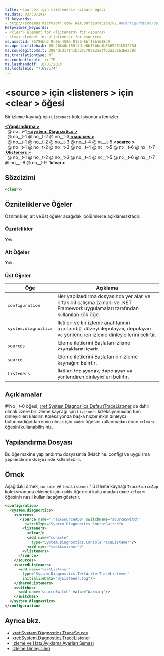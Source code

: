 ```yaml
---
title: <source> için <listeners> <clear> öğesi
ms.date: 03/30/2017
f1_keywords:
- http://schemas.microsoft.com/.NetConfiguration/v2.0#configuration/system.diagnostics/sources/source/listeners/clear
helpviewer_keywords:
- <clear> element for <listeners> for <source>
- clear element for <listeners> for <source>
ms.assetid: 76796bb2-9c0b-4526-8135-8bf18b16d8d9
ms.openlocfilehash: 05c20040ef59f4dee6b15bbe0b0369281b532754
ms.sourcegitcommit: 3094dcd17141b32a570a82ae3f62a331616e2c9c
ms.translationtype: MT
ms.contentlocale: tr-TR
ms.lasthandoff: 10/01/2019
ms.locfileid: "71697174"
---
```

# <a name="clear-element-for-listeners-for-source"></a>\<source > için \<listeners > için \<clear > öğesi
Bir izleme kaynağı için `Listeners` koleksiyonunu temizler.  
  
[ **\<Yapılandırma >** ](../configuration-element.md)  
&nbsp; @ no__t-1[ **\<system. Diagnostics >** ](system-diagnostics-element.md)  
&nbsp; @ no__t-1 @ no__t-2 @ no__t-3[ **\<sources >** ](sources-element.md)  
&nbsp; @ no__t-1 @ no__t-2 @ no__t-3 @ no__t-4 @ no__t-5[ **\<source >** ](source-element.md)  
&nbsp; @ no__t-1 @ no__t-2 @ no__t-3 @ no__t-4 @ no__t-5 @ no__t-6 @ no__t-7[ **&nbsp;0listeners >** ](listeners-element-for-source.md)  
&nbsp; @ no__t-1 @ no__t-2 @ no__t-3 @ no__t-4 @ no__t-5 @ no__t-6 @ no__t-7 @ no__t-8 @ no__t-9 **&nbsp;1clear >**  
  
## <a name="syntax"></a>Sözdizimi  
  
```xml  
<clear/>  
```  
  
## <a name="attributes-and-elements"></a>Öznitelikler ve Öğeler  
 Öznitelikler, alt ve üst öğeler aşağıdaki bölümlerde açıklanmaktadır.  
  
### <a name="attributes"></a>Öznitelikler  
 Yok.  
  
### <a name="child-elements"></a>Alt Öğeler  
 Yok.  
  
### <a name="parent-elements"></a>Üst Öğeler  
  
|Öğe|Açıklama|  
|-------------|-----------------|  
|`configuration`|Her yapılandırma dosyasında yer alan ve ortak dil çalışma zamanı ve .NET Framework uygulamaları tarafından kullanılan kök öğe.|  
|`system.diagnostics`|İletileri ve bir izleme anahtarının ayarlandığı düzeyi depolayan, depolayan ve yönlendiren izleme dinleyicilerini belirtir.|  
|`sources`|İzleme iletilerini Başlatan izleme kaynaklarını içerir.|  
|`source`|İzleme iletilerini Başlatan bir izleme kaynağını belirtir.|  
|`listeners`|İletileri toplayacak, depolayan ve yönlendiren dinleyicileri belirtir.|  
  
## <a name="remarks"></a>Açıklamalar  
 @No__t-0 öğesi, <xref:System.Diagnostics.DefaultTraceListener> de dahil olmak üzere bir izleme kaynağı için `Listeners` koleksiyonundan tüm dinleyicileri kaldırır. Koleksiyonda başka hiçbir etkin dinleyici bulunmadığından emin olmak için `<add>` öğesini kullanmadan önce `<clear>` öğesini kullanabilirsiniz.  
  
## <a name="configuration-file"></a>Yapılandırma Dosyası  
 Bu öğe makine yapılandırma dosyasında (Machine. config) ve uygulama yapılandırma dosyasında kullanılabilir.  
  
## <a name="example"></a>Örnek  
 Aşağıdaki örnek, `console` ve `textListener` ' ü izleme kaynağı `TraceSourceApp` koleksiyonuna eklemek için `<add>` öğelerini kullanmadan önce `<clear>` öğesinin nasıl kullanılacağını gösterir.  
  
```xml  
<configuration>  
  <system.diagnostics>  
    <sources>  
       <source name="TraceSourceApp" switchName="sourceSwitch"   
         switchType="System.Diagnostics.SourceSwitch">  
        <listeners>  
          <clear/>  
          <add name="console"   
            type="System.Diagnostics.ConsoleTraceListener"/>  
          <add name="textListener"/>  
        </listeners>  
      </source>  
    </sources>  
    <sharedListeners>  
      <add name="textListener"   
        type="System.Diagnostics.TextWriterTraceListener"   
        initializeData="myListener.log"/>  
    </sharedListeners>  
    <switches>  
      <add name="sourceSwitch" value="Warning"/>  
    </switches>  
  </system.diagnostics>  
</configuration>   
```  
  
## <a name="see-also"></a>Ayrıca bkz.

- <xref:System.Diagnostics.TraceSource>
- <xref:System.Diagnostics.TraceListener>
- [İzleme ve Hata Ayıklama Ayarları Şeması](index.md)
- [İzleme Dinleyicileri](../../../debug-trace-profile/trace-listeners.md)
